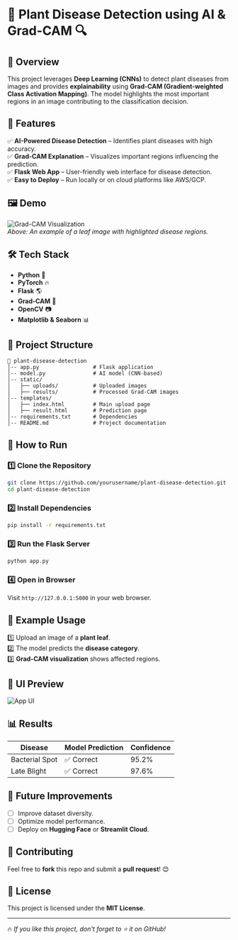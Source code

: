 # 🌿 Plant Disease Detection using AI & Grad-CAM 🔍

## 📌 Overview
This project leverages **Deep Learning (CNNs)** to detect plant diseases from images and provides **explainability** using **Grad-CAM (Gradient-weighted Class Activation Mapping)**. The model highlights the most important regions in an image contributing to the classification decision.

## 🚀 Features
✅ **AI-Powered Disease Detection** – Identifies plant diseases with high accuracy.  
✅ **Grad-CAM Explanation** – Visualizes important regions influencing the prediction.  
✅ **Flask Web App** – User-friendly web interface for disease detection.  
✅ **Easy to Deploy** – Run locally or on cloud platforms like AWS/GCP.  

## 🖼️ Demo
![Grad-CAM Visualization](https://user-images.githubusercontent.com/example.png)  
*Above: An example of a leaf image with highlighted disease regions.*

## 🛠️ Tech Stack
- **Python** 🐍
- **PyTorch** 🔥
- **Flask** 🌎
- **Grad-CAM** 🎯
- **OpenCV** 📷
- **Matplotlib & Seaborn** 📊

## 📂 Project Structure
```
📁 plant-disease-detection
│-- app.py                 # Flask application
│-- model.py               # AI model (CNN-based)
│-- static/
│   ├── uploads/           # Uploaded images
│   ├── results/           # Processed Grad-CAM images
│-- templates/
│   ├── index.html         # Main upload page
│   ├── result.html        # Prediction page
│-- requirements.txt       # Dependencies
│-- README.md              # Project documentation
```

## 🎯 How to Run
### 1️⃣ Clone the Repository
```bash
git clone https://github.com/yourusername/plant-disease-detection.git
cd plant-disease-detection
```

### 2️⃣ Install Dependencies
```bash
pip install -r requirements.txt
```

### 3️⃣ Run the Flask Server
```bash
python app.py
```

### 4️⃣ Open in Browser
Visit `http://127.0.0.1:5000` in your web browser.

## 📌 Example Usage
1️⃣ Upload an image of a **plant leaf**.  
2️⃣ The model predicts the **disease category**.  
3️⃣ **Grad-CAM visualization** shows affected regions.  

## 🎨 UI Preview
![App UI](https://user-images.githubusercontent.com/example-ui.png)

## 📊 Results
| Disease | Model Prediction | Confidence |
|---------|-----------------|------------|
| Bacterial Spot | ✅ Correct | 95.2% |
| Late Blight | ✅ Correct | 97.6% |

## 📖 Future Improvements
- [ ] Improve dataset diversity.
- [ ] Optimize model performance.
- [ ] Deploy on **Hugging Face** or **Streamlit Cloud**.

## 🤝 Contributing
Feel free to **fork** this repo and submit a **pull request**! 😊

## 📜 License
This project is licensed under the **MIT License**.

---
🔥 *If you like this project, don't forget to ⭐ it on GitHub!*

